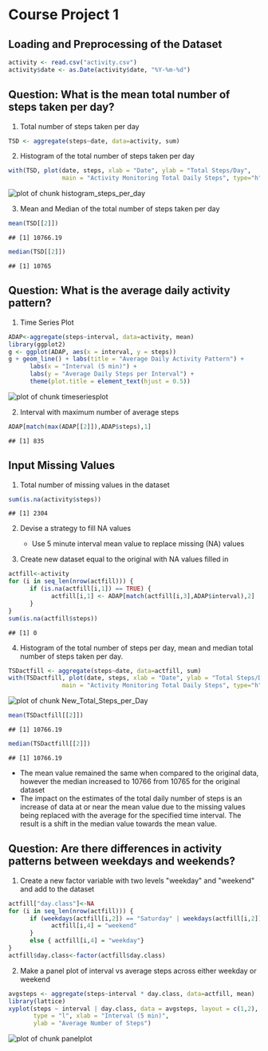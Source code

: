# Course Project 1


## Loading and Preprocessing of the Dataset


```r
activity <- read.csv("activity.csv")
activity$date <- as.Date(activity$date, "%Y-%m-%d")
```

## Question:  What is the mean total number of steps taken per day?

1. Total number of steps taken per day

```r
TSD <- aggregate(steps~date, data=activity, sum)
```

2. Histogram of the total number of steps taken per day

```r
with(TSD, plot(date, steps, xlab = "Date", ylab = "Total Steps/Day", 
               main = "Activity Monitoring Total Daily Steps", type="h"))
```

![plot of chunk histogram_steps_per_day](figure/histogram_steps_per_day-1.png)

3. Mean and Median of the total number of steps taken per day

```r
mean(TSD[[2]])
```

```
## [1] 10766.19
```

```r
median(TSD[[2]])
```

```
## [1] 10765
```

## Question:  What is the average daily activity pattern?

1. Time Series Plot

```r
ADAP<-aggregate(steps~interval, data=activity, mean)
library(ggplot2)
g <- ggplot(ADAP, aes(x = interval, y = steps))
g + geom_line() + labs(title = "Average Daily Activity Pattern") + 
      labs(x = "Interval (5 min)") + 
      labs(y = "Average Daily Steps per Interval") + 
      theme(plot.title = element_text(hjust = 0.5))
```

![plot of chunk timeseriesplot](figure/timeseriesplot-1.png)

2. Interval with maximum number of average steps

```r
ADAP[match(max(ADAP[[2]]),ADAP$steps),1]
```

```
## [1] 835
```

## Input Missing Values

1. Total number of missing values in the dataset

```r
sum(is.na(activity$steps))
```

```
## [1] 2304
```

2. Devise a strategy to fill NA values  
      - Use 5 minute interval mean value to replace missing (NA) values

3. Create new dataset equal to the original with NA values filled in

```r
actfill<-activity
for (i in seq_len(nrow(actfill))) {
      if (is.na(actfill[i,1]) == TRUE) {
            actfill[i,1] <- ADAP[match(actfill[i,3],ADAP$interval),2]
      }
}
sum(is.na(actfill$steps))
```

```
## [1] 0
```

4. Histogram of the total number of steps per day, mean and median total number
of steps taken per day.

```r
TSDactfill <- aggregate(steps~date, data=actfill, sum)
with(TSDactfill, plot(date, steps, xlab = "Date", ylab = "Total Steps/Day", 
               main = "Activity Monitoring Total Daily Steps", type="h"))
```

![plot of chunk New_Total_Steps_per_Day](figure/New_Total_Steps_per_Day-1.png)

```r
mean(TSDactfill[[2]])
```

```
## [1] 10766.19
```

```r
median(TSDactfill[[2]])
```

```
## [1] 10766.19
```

- The mean value remained the same when compared to the original data, however the median increased to 10766 from 10765 for the original dataset
- The impact on the estimates of the total daily number of steps is an increase of data at or near the mean value due to the missing values being replaced with the average for the specified time interval.  The result is a shift in the median value towards the mean value.

## Question: Are there differences in activity patterns between weekdays and weekends?

1. Create a new factor variable with two levels "weekday" and "weekend" and add to the dataset

```r
actfill["day.class"]<-NA
for (i in seq_len(nrow(actfill))) {
      if (weekdays(actfill[i,2]) == "Saturday" | weekdays(actfill[i,2]) == "Sunday") {
            actfill[i,4] = "weekend"
      }
      else { actfill[i,4] = "weekday"}
}
actfill$day.class<-factor(actfill$day.class)
```

2. Make a panel plot of interval vs average steps across either weekday or weekend

```r
avgsteps <- aggregate(steps~interval * day.class, data=actfill, mean)
library(lattice)
xyplot(steps ~ interval | day.class, data = avgsteps, layout = c(1,2), 
       type = "l", xlab = "Interval (5 min)", 
       ylab = "Average Number of Steps")
```

![plot of chunk panelplot](figure/panelplot-1.png)
